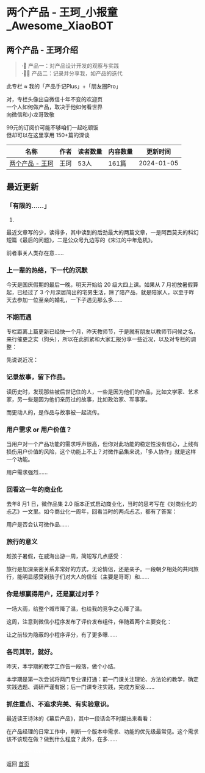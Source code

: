 # 两个产品 - 王珂_小报童_Awesome_XiaoBOT

## 两个产品 - 王珂介绍
> ·📱 产品一：对产品设计开发的观察与实践    
·👨‍🚀 产品二：记录并分享我，如产品的迭代    
    
此专栏 ≈ 我的「产品手记Plus」+「朋友圈Pro」    
    
对，专栏头像出自微信十年不变的欢迎页    
一个人如何做产品，取决于他如何看世界    
向微信和小龙哥致敬    
    
99元的订阅价可能不够咱们一起吃顿饭    
但却可以在这里享用 150+篇的深谈  
  


|名称|作者|读者数量|内容数量|更新时间|
|---|---|---|---|---|
|[两个产品 - 王珂](https://xiaobot.net/p/wangke?refer=9c3f1c95-a052-465a-9902-f6d75080262a)|王珂|53人|161篇|2024-01-05|

## 最近更新
### 「有限的……」

1.

最近文章写的少，读得多，其中读到的后劲最大的两篇文章，一是阿西莫夫的科幻短篇《最后的问题》，二是公众号九边写的《宋江的中年危机》。

前者事关人类存在意......

### 上一辈的热络，下一代的沉默

今天是国庆假期的最后一晚，明天开始给 20 级大四上课。如果从 7 月初放暑假算起，已经过了 3
个月深居简出的宅男生活，除了陪产品，就是陪家人，以至于昨天去参加一位至亲的婚礼，一下子遇见那么多......

### 不期而遇

专栏距离上篇更新已经快一个月，昨天教师节，于是就有朋友以教师节问候之名，来行催更之实（狗头），所以在此抓紧和大家汇报分享一些近况，以及对专栏的调整：

先说说近况：

### 记录故事，留下作品。

读历史时，发现那些被后世记住的人，一些是因为他们的作品，比如文学家、艺术家，另一些是因为他们亲历过的故事，比如政治家、军事家。

而更动人的，是作品与故事被一起流传。

### 用户需求 or 用户价值？

当用户对一个产品功能的需求呼声很高，但你对此功能的稳定性没有信心，上线有损伤用户价值的风险，这个功能上不上？对微作品集来说，「多人协作」就是这样一个功能。

用户需求强烈......

### 回看这一年的商业化

去年8 月1 日，微作品集 2.0 版本正式启动商业化，当时的思考写在《对商业化的忐忑》一文里。如今商业化一周年，回看当时的两点忐忑，都有了答案：

用户是否会认可微作品......

### 旅行的意义

趁孩子暑假，在威海出游一周，简短写几点感受：

旅行是加深亲密关系非常好的方式，无论情侣，还是亲子。一段朝夕相处的共同旅行，能明显感受到孩子们对大人的信任（主要是哥哥）和......

### 你是想赢得用户，还是赢过对手？

一场大雨，给整个城市降了温，也给我的竞争之心降了温。

这周，注意到微信小程序发布了评价发布组件，伴随着两个主要变化：

让之前较为隐蔽的小程序评分，有了更多曝......

### 各司其职，就好。

昨天，本学期的教学工作告一段落，做个小结。

本学期是第一次尝试将两门专业课打通：前一门课关注理论、方法论的教学，确定实践选题、调研严谨有据；后一门课专注实践，完成方案设......

### 抓住重点、不追求完美、有实验意识。

最近读王诗沐的《幕后产品》，其中一段话会不时翻出来看看：

在产品经理的日常工作中，判断一个版本中需求、功能的优先级最常见。这个需求该不该现在做？做到什么程度？此外，在多......


<a href="https://github.com/Reno9527/awesome-xiaobot" style="color: white; text-decoration: none;">awesome-xiaobot</a>

返回 [首页](../README.md)
